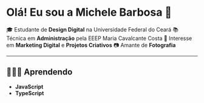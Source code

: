 # Olá! Eu sou a Michele Barbosa 👋

🎓 Estudante de **Design Digital** na Universidade Federal do Ceará
📚 Técnica em **Administração** pela EEEP Maria Cavalcante Costa
📌 Interesse em **Marketing Digital** e **Projetos Criativos**
📷 Amante de **Fotografia**

---

## 👩🏽‍💻 Aprendendo
- **JavaScript**
- **TypeScript**

